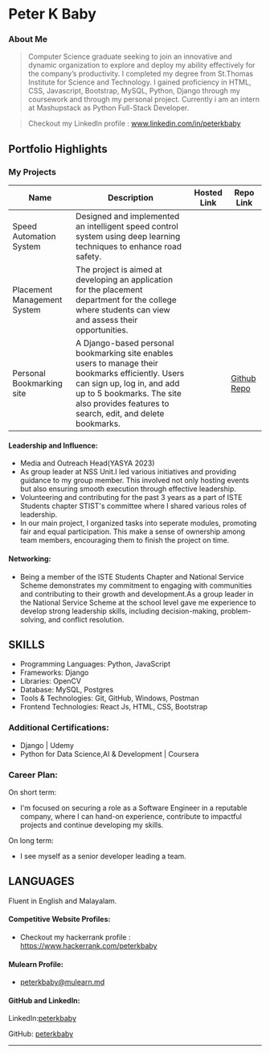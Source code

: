 # Peter K Baby 

### About Me

> Computer Science graduate seeking to join an innovative and dynamic organization to explore and deploy my ability effectively for the company’s productivity. I completed my degree from St.Thomas Institute for Science and Technology. I gained proficiency in HTML, CSS, Javascript, Bootstrap, MySQL, Python, Django through my coursework and through my personal project. Currently i am an intern at Mashupstack as Python Full-Stack Developer.

>Checkout my LinkedIn profile : www.linkedin.com/in/peterkbaby


## Portfolio Highlights

### My Projects

| Name                | Description                                                               | Hosted Link                              | Repo Link                                                      |
|---------------------|---------------------------------------------------------------------------|------------------------------------------|----------------------------------------------------------------|
| Speed Automation System  | Designed and implemented an intelligent speed control system using deep learning techniques to enhance road safety.  |    |              |
| Placement Management System  |  The project is aimed at developing an application for the placement department for the college where students can view and assess their opportunities. |      |              |
| Personal Bookmarking site | A Django-based personal bookmarking site enables users to manage their bookmarks efficiently. Users can sign up, log in, and add up to 5 bookmarks. The site also provides features to search, edit, and delete bookmarks. |      |[Github Repo](https://github.com/peterkbaby/bookmarking_site) |


#### Leadership and Influence:
  - Media and Outreach Head(YASYA 2023)
  - As group leader at NSS Unit.I led various initiatives and providing guidance to my group member. This involved not only hosting events but also ensuring smooth execution through effective leadership.
  - Volunteering and contributing for the past 3 years as a part of ISTE Students chapter STIST's committee where I shared various roles of leadership.
  - In our main project, I organized tasks into seperate modules, promoting fair and equal participation. This make a sense of ownership among team members, encouraging them to finish the project on time.


#### Networking:
- Being a member of the ISTE Students Chapter and National Service Scheme demonstrates my commitment to engaging with communities and contributing to their growth and development.As a group leader in the National Service Scheme at the school level gave me experience to develop strong leadership skills, including decision-making, problem-solving, and conflict resolution.

## SKILLS
- Programming Languages: Python, JavaScript
- Frameworks: Django
- Libraries: OpenCV
- Database: MySQL, Postgres
- Tools & Technologies: Git, GitHub, Windows, Postman
- Frontend Technologies: React Js, HTML, CSS, Bootstrap

### **Additional Certifications:**
- Django | Udemy
- Python for Data Science,AI & Development | Coursera

### Career Plan:
On short term:
  - I'm focused on securing a role as a Software Engineer in a reputable company, where I can hand-on experience, contribute to impactful projects and continue developing my skills.
    
On long term:
  - I see myself as a senior developer leading a team.

## LANGUAGES
Fluent in English and Malayalam.


#### Competitive Website Profiles:

- Checkout my hackerrank profile : https://www.hackerrank.com/peterkbaby

#### Mulearn Profile:

- [peterkbaby@mulearn.md](./profile/peterkbaby@mulearn.md)


#### GitHub and LinkedIn:
  
LinkedIn:[peterkbaby](https://www.linkedin.com/in/peterkbaby/)


GitHub: [peterkbaby](https://github.com/peterkbaby)
  


---
